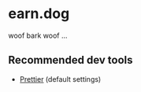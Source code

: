 # earn.dog

woof bark woof ...

## Recommended dev tools

- [Prettier](https://marketplace.visualstudio.com/items?itemName=esbenp.prettier-vscode) (default settings)
